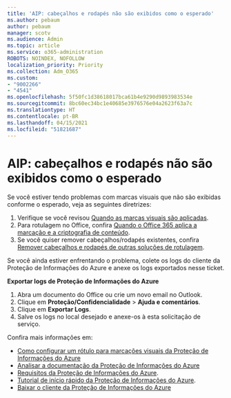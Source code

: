 ```yaml
---
title: 'AIP: cabeçalhos e rodapés não são exibidos como o esperado'
ms.author: pebaum
author: pebaum
manager: scotv
ms.audience: Admin
ms.topic: article
ms.service: o365-administration
ROBOTS: NOINDEX, NOFOLLOW
localization_priority: Priority
ms.collection: Adm_O365
ms.custom:
- "9002266"
- "4541"
ms.openlocfilehash: 5f50fc1d38618017bca61b4e9290d9893983534e
ms.sourcegitcommit: 8bc60ec34bc1e40685e3976576e04a2623f63a7c
ms.translationtype: HT
ms.contentlocale: pt-BR
ms.lasthandoff: 04/15/2021
ms.locfileid: "51821687"
---
```

# <a name="aip-headers-and-footers-not-displaying-as-expected"></a>AIP: cabeçalhos e rodapés não são exibidos como o esperado

Se você estiver tendo problemas com marcas visuais que não são exibidas conforme o esperado, veja as seguintes diretrizes:

1. Verifique se você revisou [Quando as marcas visuais são aplicadas](https://docs.microsoft.com/azure/information-protection/configure-policy-markings#when-visual-markings-are-applied).
2. Para rotulagem no Office, confira [Quando o Office 365 aplica a marcação e a criptografia de conteúdo](https://docs.microsoft.com/microsoft-365/compliance/sensitivity-labels-office-apps#when-office-apps-apply-content-marking-and-encryption).
3. Se você quiser remover cabeçalhos/rodapés existentes, confira [Remover cabeçalhos e rodapés de outras soluções de rotulagem](https://docs.microsoft.com/azure/information-protection/rms-client/client-admin-guide-customizations#remove-headers-and-footers-from-other-labeling-solutions).

Se você ainda estiver enfrentando o problema, colete os logs do cliente da Proteção de Informações do Azure e anexe os logs exportados nesse ticket.

**Exportar logs de Proteção de Informações do Azure**

1. Abra um documento do Office ou crie um novo email no Outlook.
2. Clique em **Proteção/Confidencialidade** > **Ajuda e comentários**.
3. Clique em **Exportar Logs**.
4. Salve os logs no local desejado e anexe-os à esta solicitação de serviço.

Confira mais informações em:

- [Como configurar um rótulo para marcações visuais da Proteção de Informações do Azure](https://docs.microsoft.com/azure/information-protection/configure-policy-markings)
- [Analisar a documentação da Proteção de Informações do Azure](https://docs.microsoft.com/azure/information-protection/what-is-information-protection)
- [Requisitos da Proteção de Informações do Azure](https://docs.microsoft.com/azure/information-protection/get-started/requirements).
- [Tutorial de início rápido da Proteção de Informações do Azure](https://docs.microsoft.com/azure/information-protection/get-started/infoprotect-quick-start-tutorial).
- [Baixar o cliente da Proteção de Informações do Azure](https://www.microsoft.com/download/details.aspx?id=53018)

